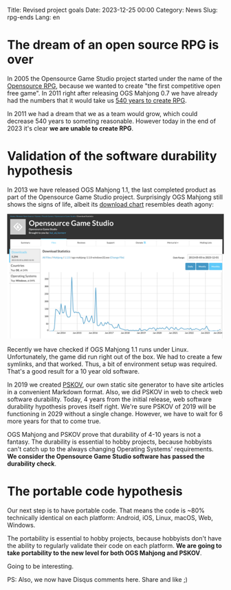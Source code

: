 Title: Revised project goals
Date: 2023-12-25 00:00
Category: News
Slug: rpg-ends
Lang: en

# The dream of an open source RPG is over

In 2005 the Opensource Game Studio project started
under the name of the [Opensource RPG][osrpg], because we wanted
to create "the first competitive open free game".
In 2011 right after releasing OGS Mahjong 0.7 we have already
had the numbers that it would take us [540 years to create RPG][540y].

In 2011 we had a dream that we as a team would grow, which could decrease
540 years to someting reasonable. However today in the end of 2023 it's clear
**we are unable to create RPG**.

# Validation of the software durability hypothesis

In 2013 we have released OGS Mahjong 1.1, the last completed product as
part of the Opensource Game Studio project. Surprisingly OGS Mahjong still
shows the signs of life, albeit its [download chart][mjdlsf] resembles
death agony:

![OGS Mahjong 1.1 downloads in 10 years][mjdl]

Recently we have checked if OGS Mahjong 1.1 runs under Linux. Unfortunately,
the game did run right out of the box. We had to create a few symlinks, and
that worked. Thus, a bit of environment setup was required. That's a good
result for a 10 year old software.

In 2019 we created [PSKOV][pskov], our own static site generator to have
site articles in a convenient Markdown format. Also, we did PSKOV in web to
check web software durability. Today, 4 years from the initial release,
web software durability hypothesis proves itself right. We're sure PSKOV of 2019
will be functioning in 2029 without a single change. However, we have to wait
for 6 more years for that to come true.

OGS Mahjong and PSKOV prove that durability of 4-10 years is not a fantasy.
The durability is essential to hobby projects, because hobbyists can't catch
up to the always changing Operating Systems' requirements. **We consider the
Opensource Game Studio software has passed the durability check**.

# The portable code hypothesis

Our next step is to have portable code. That means the code is ~80%
technically identical on each platform: Android, iOS, Linux, macOS, Web, Windows.

The portability is essential to hobby projects, because hobbyists don't have
the ability to regularly validate their code on each platform. **We are going
to take portability to the new level for both OGS Mahjong and PSKOV**.

Going to be interesting.

PS: Also, we now have Disqus comments here. Share and like ;)

[osrpg]: https://www.linuxquestions.org/questions/general-10/the-creation-of-the-best-rpg-355858/
[540y]: https://gamedev.ru/community/ogs/articles/?id=6383
[mjdlsf]: https://sourceforge.net/projects/osrpgcreation/files/Mahjong/1.1.0/ogs-mahjong-1.1.0-windows32.exe/stats/timeline?dates=2013-05-05+to+2023-12-01
[mjdl]: ../../images/2023_rpg-ends_mjdl.jpg
[pskov]: https://opengamestudio.org/pskov/en/pskov_1.0.0+en.html



